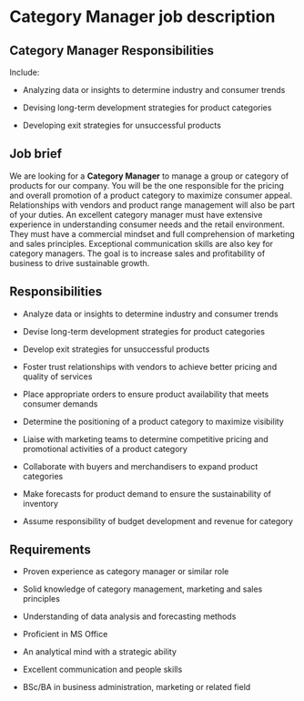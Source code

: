 # Category Manager job description


## Category Manager Responsibilities

Include:

* Analyzing data or insights to determine industry and consumer trends

* Devising long-term development strategies for product categories

* Developing exit strategies for unsuccessful products


## Job brief

We are looking for a <b>Category Manager</b> to manage a group or category of products for our company. You will be the one responsible for the pricing and overall promotion of a product category to maximize consumer appeal. Relationships with vendors and product range management will also be part of your duties.
An excellent category manager must have extensive experience in understanding consumer needs and the retail environment. They must have a commercial mindset and full comprehension of marketing and sales principles. Exceptional communication skills are also key for category managers.
The goal is to increase sales and profitability of business to drive sustainable growth.


## Responsibilities

* Analyze data or insights to determine industry and consumer trends

* Devise long-term development strategies for product categories

* Develop exit strategies for unsuccessful products

* Foster trust relationships with vendors to achieve better pricing and quality of services

* Place appropriate orders to ensure product availability that meets consumer demands

* Determine the positioning of a product category to maximize visibility

* Liaise with marketing teams to determine competitive pricing and promotional activities of a product category

* Collaborate with buyers and merchandisers to expand product categories

* Make forecasts for product demand to ensure the sustainability of inventory

* Assume responsibility of budget development and revenue for category


## Requirements

* Proven experience as category manager or similar role

* Solid knowledge of category management, marketing and sales principles

* Understanding of data analysis and forecasting methods

* Proficient in MS Office

* An analytical mind with a strategic ability

* Excellent communication and people skills

* BSc/BA in business administration, marketing or related field
